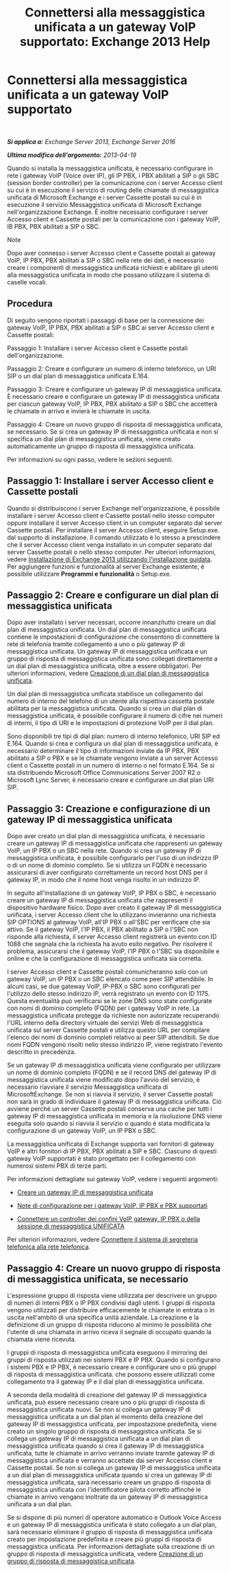 ﻿---
title: 'Connettersi alla messaggistica unificata a un gateway VoIP supportato: Exchange 2013 Help'
TOCTitle: Connettersi alla messaggistica unificata a un gateway VoIP supportato
ms:assetid: b8dfc8bd-2ee5-418d-b0a4-4fa2ec7e2a2e
ms:mtpsurl: https://technet.microsoft.com/it-it/library/Bb124360(v=EXCHG.150)
ms:contentKeyID: 50555672
ms.date: 05/22/2018
mtps_version: v=EXCHG.150
ms.translationtype: MT
---

# Connettersi alla messaggistica unificata a un gateway VoIP supportato

 

_**Si applica a:** Exchange Server 2013, Exchange Server 2016_

_**Ultima modifica dell'argomento:** 2013-04-19_

Quando si installa la messaggistica unificata, è necessario configurare in rete i gateway VoIP (Voice over IP), gli IP PBX, i PBX abilitati a SIP o gli SBC (session border controller) per la comunicazione con i server Accesso client su cui è in esecuzione il servizio di routing delle chiamate di messaggistica unificata di Microsoft Exchange e i server Cassette postali su cui è in esecuzione il servizio Messaggistica unificata di Microsoft Exchange nell'organizzazione Exchange. È inoltre necessario configurare i server Accesso client e Cassette postali per la comunicazione con i gateway VoIP, IB PBX, PBX abilitati a SIP o SBC.


> [!NOTE]
> Dopo aver connesso i server Accesso client e Cassette postali ai gateway VoIP, IP PBX, PBX abilitati a SIP o SBC nella rete dei dati, è necessario creare i componenti di messaggistica unificata richiesti e abilitare gli utenti alla messaggistica unificata in modo che possano utilizzare il sistema di caselle vocali.



## Procedura

Di seguito vengono riportati i passaggi di base per la connessione dei gateway VoIP, IP PBX, PBX abilitati a SIP o SBC ai server Accesso client e Cassette postali:

Passaggio 1: Installare i server Accesso client e Cassette postali dell'organizzazione.

Passaggio 2: Creare e configurare un numero di interno telefonico, un URI SIP o un dial plan di messaggistica unificata E.164.

Passaggio 3: Creare e configurare un gateway IP di messaggistica unificata. È necessario creare e configurare un gateway IP di messaggistica unificata per ciascun gateway VoIP, IP PBX, PBX abilitato a SIP o SBC che accetterà le chiamate in arrivo e invierà le chiamate in uscita.

Passaggio 4: Creare un nuovo gruppo di risposta di messaggistica unificata, se necessario. Se si crea un gateway IP di messaggistica unificata e non si specifica un dial plan di messaggistica unificata, viene creato automaticamente un gruppo di risposta di messaggistica unificata.

Per informazioni su ogni passo, vedere le sezioni seguenti.

## Passaggio 1: Installare i server Accesso client e Cassette postali

Quando si distribuiscono i server Exchange nell'organizzazione, è possibile installare i server Accesso client e Cassette postali nello stesso computer oppure installare il server Accesso client in un computer separato dal server Cassette postali. Per installare il server Accesso client, eseguire Setup.exe. dal supporto di installazione. Il comando utilizzato è lo stesso a prescindere che il server Accesso client venga installato in un computer separato dal server Cassette postali o nello stesso computer. Per ulteriori informazioni, vedere [Installazione di Exchange 2013 utilizzando l'installazione guidata](install-exchange-2013-using-the-setup-wizard-exchange-2013-help.md). Per aggiungere funzioni e funzionalità al server Exchange esistente, è possibile utilizzare **Programmi e funzionalità** o Setup.exe.

## Passaggio 2: Creare e configurare un dial plan di messaggistica unificata

Dopo aver installato i server necessari, occorre innanzitutto creare un dial plan di messaggistica unificata. Un dial plan di messaggistica unificata contiene le impostazioni di configurazione che consentono di connettere la rete di telefonia tramite collegamento a uno o più gateway IP di messaggistica unificata. Un gateway IP di messaggistica unificata e un gruppo di risposta di messaggistica unificata sono collegati direttamente a un dial plan di messaggistica unificata, oltre a essere obbligatori. Per ulteriori informazioni, vedere [Creazione di un dial plan di messaggistica unificata](create-a-um-dial-plan-exchange-2013-help.md).

Un dial plan di messaggistica unificata stabilisce un collegamento dal numero di interno del telefono di un utente alla rispettiva cassetta postale abilitata per la messaggistica unificata. Quando si crea un dial plan di messaggistica unificata, è possibile configurare il numero di cifre nei numeri di interni, il tipo di URI e le impostazioni di protezione VoIP per il dial plan.

Sono disponibili tre tipi di dial plan: numero di interno telefonico, URI SIP ed E.164. Quando si crea e configura un dial plan di messaggistica unificata, è necessario determinare il tipo di informazioni inviate da IP PBX, PBX abilitato a SIP o PBX e se le chiamate vengono inviate a un server Accesso client o Cassette postali in un numero di interno o nel formato E.164. Se si sta distribuendo Microsoft Office Communications Server 2007 R2 o Microsoft Lync Server, è necessario creare e configurare un dial plan URI SIP.

## Passaggio 3: Creazione e configurazione di un gateway IP di messaggistica unificata

Dopo aver creato un dial plan di messaggistica unificata, è necessario creare un gateway IP di messaggistica unificata che rappresenti un gateway VoIP, un IP PBX o un SBC nella rete. Quando si crea un gateway IP di messaggistica unificata, è possibile configurarlo per l'uso di un indirizzo IP o di un nome di dominio completo. Se si utilizza un FQDN è necessario assicurarsi di aver configurato correttamente un record host DNS per il gateway IP, in modo che il nome host venga risolto in un indirizzo IP.

In seguito all'installazione di un gateway VoIP, IP PBX o SBC, è necessario creare un gateway IP di messaggistica unificata che rappresenti il dispositivo hardware fisico. Dopo aver creato il gateway IP di messaggistica unificata, i server Accesso client che lo utilizzano invieranno una richiesta SIP OPTIONS al gateway VoIP, all'IP PBX o all'SBC per verificare che sia attivo. Se il gateway VoIP, l'IP PBX, il PBX abilitato a SIP o l'SBC non risponde alla richiesta, il server Accesso client registrerà un evento con ID 1088 che segnala che la richiesta ha avuto esito negativo. Per risolvere il problema, assicurarsi che il gateway VoIP, l'IP PBX o l'SBC sia disponibile e online e che la configurazione di messaggistica unificata sia corretta.

I server Accesso client e Cassette postali comunicheranno solo con un gateway VoIP, un IP PBX o un SBC elencato come peer SIP attendibile. In alcuni casi, se due gateway VoIP, IP-PBX o SBC sono configurati per l'utilizzo dello stesso indirizzo IP, verrà registrato un evento con ID 1175. Questa eventualità può verificarsi se le zone DNS sono state configurate con nomi di dominio completo (FQDN) per i gateway VoIP in rete. La messaggistica unificata protegge da richieste non autorizzate recuperando l'URL interno della directory virtuale dei servizi Web di messaggistica unificata sul server Cassette postali e utilizza questo URL per compilare l'elenco dei nomi di dominio completi relativo ai peer SIP attendibili. Se due nomi FQDN vengono risolti nello stesso indirizzo IP, viene registrato l'evento descritto in precedenza.

Se un gateway IP di messaggistica unificata viene configurato per utilizzare un nome di dominio completo (FQDN) e se il record DNS del gateway IP di messaggistica unificata viene modificato dopo l'avvio del servizio, è necessario riavviare il servizio Messaggistica unificata di MicrosoftExchange. Se non si riavvia il servizio, il server Cassette postali non sarà in grado di individuare il gateway IP di messaggistica unificata. Ciò avviene perché un server Cassette postali conserva una cache per tutti i gateway IP di messaggistica unificata in memoria e la risoluzione DNS viene eseguita solo quando si riavvia il servizio o quando è stata modificata la configurazione di un gateway VoIP, un IP PBX o SBC.

La messaggistica unificata di Exchange supporta vari fornitori di gateway VoIP e altri fornitori di IP PBX, PBX abilitati a SIP e SBC. Ciascuno di questi gateway VoIP supportati è stato progettato per il collegamento con numerosi sistemi PBX di terze parti.

Per informazioni dettagliate sui gateway VoIP, vedere i seguenti argomenti:

  - [Creare un gateway IP di messaggistica unificata](create-a-um-ip-gateway-exchange-2013-help.md)

  - [Note di configurazione per i gateway VoIP, IP PBX e PBX supportati](configuration-notes-for-supported-voip-gateways-ip-pbxs-and-pbxs-exchange-2013-help.md)

  - [Connettere un controller dei confini VoIP gateway, IP PBX o della sessione di messaggistica UNIFICATA](connect-a-voip-gateway-ip-pbx-or-session-border-controller-to-um-exchange-2013-help.md)

Per ulteriori informazioni, vedere [Connettere il sistema di segreteria telefonica alla rete telefonica](connect-your-voice-mail-system-to-your-telephone-network-exchange-2013-help.md).

## Passaggio 4: Creare un nuovo gruppo di risposta di messaggistica unificata, se necessario

L'espressione gruppo di risposta viene utilizzata per descrivere un gruppo di numeri di interni PBX o IP PBX condivisi dagli utenti. I gruppi di risposta vengono utilizzati per distribuire efficacemente le chiamate in entrata o in uscita nell'ambito di una specifica unità aziendale. La creazione e la definizione di un gruppo di risposta riducono al minimo le possibilità che l'utente di una chiamata in arrivo riceva il segnale di occupato quando la chiamata viene ricevuta.

I gruppi di risposta di messaggistica unificata eseguono il mirroring dei gruppi di risposta utilizzati nei sistemi PBX e IP PBX. Quando si configurano i sistemi PBX e IP PBX, è necessario creare e configurare uno o più gruppi di risposta di messaggistica unificata. che possono essere utilizzati come collegamento tra il gateway IP e il dial plan di messaggistica unificata.

A seconda della modalità di creazione del gateway IP di messaggistica unificata, può essere necessario creare uno o più gruppi di risposta di messaggistica unificata nuovi. Se non si collega un gateway IP di messaggistica unificata a un dial plan al momento della creazione del gateway IP di messaggistica unificata, per impostazione predefinita, viene creato un singolo gruppo di risposta di messaggistica unificata. Se si collega un gateway IP di messaggistica unificata a un dial plan di messaggistica unificata quando si crea il gateway IP di messaggistica unificata, tutte le chiamate in arrivo verranno inviate tramite gateway IP di messaggistica unificata e verranno accettate dai server Accesso client e Cassette postali. Se non si collega un gateway IP di messaggistica unificata a un dial plan di messaggistica unificata quando si crea un gateway IP di messaggistica unificata, sarà necessario creare un gruppo di risposta di messaggistica unificata con l'identificatore pilota corretto affinché le chiamate in arrivo vengano inoltrate da un gateway IP di messaggistica unificata a un dial plan.

Se si dispone di più numeri di operatore automatico e Outlook Voice Access e un gateway IP di messaggistica unificata è stato collegato a un dial plan, sarà necessario eliminare il gruppo di risposta di messaggistica unificata creato per impostazione predefinita e creare più gruppi di risposta di messaggistica unificata. Per informazioni dettagliate sulla creazione di un gruppo di risposta di messaggistica unificata, vedere [Creazione di un gruppo di risposta di messaggistica unificata](create-a-um-hunt-group-exchange-2013-help.md).

